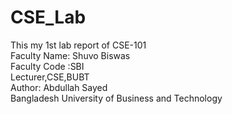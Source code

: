 # CSE_Lab
This my 1st lab report of CSE-101
<br>
Faculty Name: Shuvo Biswas
<br>
Faculty Code :SBI
<br>
Lecturer,CSE,BUBT
<br>
Author: Abdullah Sayed
<br>
Bangladesh University of Business and Technology
